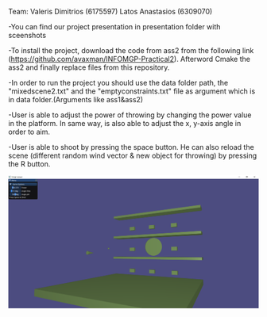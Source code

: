 Team: Valeris Dimitrios (6175597) Latos Anastasios (6309070)

-You can find our project presentation in presentation folder with sceenshots

-To install the project, download the code from ass2 from the following link (https://github.com/avaxman/INFOMGP-Practical2). Afterword Cmake the ass2 and finally replace files from this repository.

-In order to run the project you should use the data folder path, the "mixedscene2.txt" and the "emptyconstraints.txt" file as argument which is in data folder.(Arguments like ass1&ass2)

-User is able to adjust the power of throwing by changing the power value in the platform. In same way, is also able to adjust the x, y-axis angle in order to aim.

-User is able to shoot by pressing the space button. He can also reload the scene (different random wind vector & new object for throwing) by pressing the R button.

![alt text](https://github.com/dvaler01/INFOMGP-Project/blob/master/presentation/1.png)
